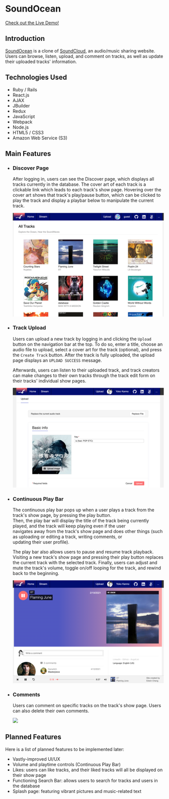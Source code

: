 # SoundOcean

[Check out the Live Demo!](https://soundocean.herokuapp.com/#/)

## Introduction

[SoundOcean](https://soundocean.herokuapp.com/#/) is a clone of [SoundCloud](https://soundcloud.com), an audio/music sharing website. Users can browse, listen, upload, and comment on tracks, as well as update their uploaded tracks' information.

## Technologies Used

- Ruby / Rails
- React.js
- AJAX
- JBuilder
- Redux
- JavaScript
- Webpack
- Node.js
- HTML5 / CSS3
- Amazon Web Service (S3)

## Main Features

- ### Discover Page

    After logging in, users can see the Discover page, which displays all tracks currently in the database. The cover art of each       track is a clickable link which leads to each track's show page. Hovering over the cover art shows that track's play/pause button, which can be clicked to play the track and display a playbar below to manipulate the current track.
    
    ![discover](https://github.com/EdwinHongCheng/SoundOcean/blob/main/app/assets/images/readme_screenshots/Discover/01.png)

- ### Track Upload

    Users can upload a new track by logging in and clicking the `Upload` button on the navigation bar at the top. To do so, enter a     title, choose an audio file to upload, select a cover art for the track (optional), and press the `Create Track` button. After       the track is fully uploaded, the upload page displays an `UPLOAD SUCCESS` message.

    Afterwards, users can listen to their uploaded track, and track creators can make changes to their own tracks through the track     edit form on their tracks' individual show pages.
    
    ![upload](https://github.com/EdwinHongCheng/SoundOcean/blob/main/app/assets/images/readme_screenshots/Upload/02.png)

- ### Continuous Play Bar

    The continuous play bar pops up when a user plays a track from the track's show page, by pressing the play button.     
    Then, the play bar will display the title of the track being currently played, and the track will keep playing even if the user  
    navigates away from the track's show page and does other things (such as uploading or editing a track, writing comments, or         
    updating their user profile).
    
    The play bar also allows users to pause and resume track playback. Visiting a new track's show page and pressing their play button
    replaces the current track with the selected track. Finally, users can adjust and mute the track's volume, toggle on/off looping for       the track, and rewind back to the beginning.
    
    ![playbar](https://github.com/EdwinHongCheng/SoundOcean/blob/main/app/assets/images/readme_screenshots/PlayBar/01.png)
    
- ### Comments
    
    Users can comment on specific tracks on the track's show page. Users can also delete their own comments.
    
    <img src=https://i.imgur.com/FmJlEZx.png width="360">
    
## Planned Features

Here is a list of planned features to be implemented later:

- Vastly-improved UI/UX
- Volume and playtime controls (Continuous Play Bar)
- Likes: users can like tracks, and their liked tracks will all be displayed on their show page
- Functioning Search Bar: allows users to search for tracks and users in the database
- Splash page: featuring vibrant pictures and music-related text
